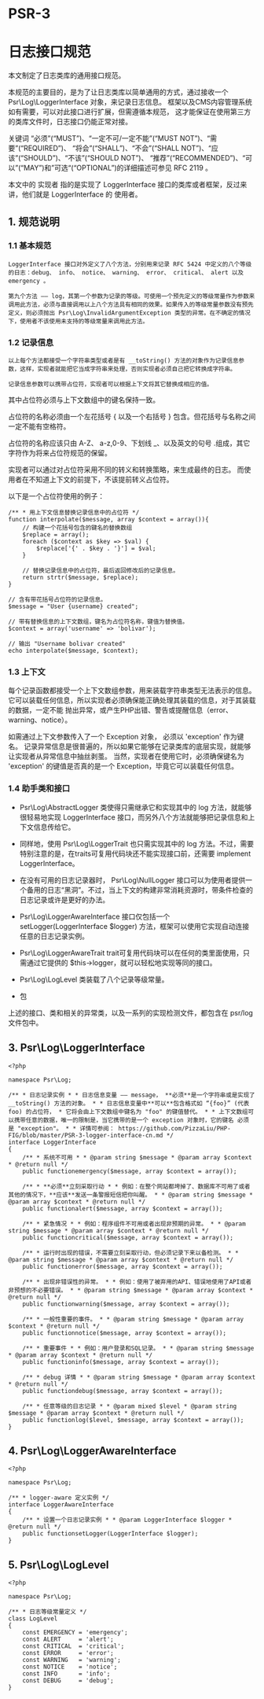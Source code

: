 # PSR-3

# 日志接口规范

本文制定了日志类库的通用接口规范。

本规范的主要目的，是为了让日志类库以简单通用的方式，通过接收一个 Psr\Log\LoggerInterface 对象，来记录日志信息。 框架以及CMS内容管理系统如有需要，可以对此接口进行扩展，但需遵循本规范， 这才能保证在使用第三方的类库文件时，日志接口仍能正常对接。

关键词 “必须”(“MUST”)、“一定不可/一定不能”(“MUST NOT”)、“需要”(“REQUIRED”)、 “将会”(“SHALL”)、“不会”(“SHALL NOT”)、“应该”(“SHOULD”)、“不该”(“SHOULD NOT”)、 “推荐”(“RECOMMENDED”)、“可以”(“MAY”)和”可选“(“OPTIONAL”)的详细描述可参见 RFC 2119 。

本文中的 实现者 指的是实现了 LoggerInterface 接口的类库或者框架，反过来讲，他们就是 LoggerInterface 的 使用者。

## 1\. 规范说明

### 1.1 基本规范

```
LoggerInterface 接口对外定义了八个方法，分别用来记录 RFC 5424 中定义的八个等级的日志：debug、 info、 notice、 warning、 error、 critical、 alert 以及 emergency 。

第九个方法 —— log，其第一个参数为记录的等级。可使用一个预先定义的等级常量作为参数来调用此方法，必须与直接调用以上八个方法具有相同的效果。如果传入的等级常量参数没有预先定义，则必须抛出 Psr\Log\InvalidArgumentException 类型的异常。在不确定的情况下，使用者不该使用未支持的等级常量来调用此方法。

```

### 1.2 记录信息

```
以上每个方法都接受一个字符串类型或者是有 __toString() 方法的对象作为记录信息参数，这样，实现者就能把它当成字符串来处理，否则实现者必须自己把它转换成字符串。

记录信息参数可以携带占位符，实现者可以根据上下文将其它替换成相应的值。

```

其中占位符必须与上下文数组中的键名保持一致。

占位符的名称必须由一个左花括号 { 以及一个右括号 } 包含。但花括号与名称之间一定不能有空格符。

占位符的名称应该只由 A-Z、 a-z,0-9、下划线 _、以及英文的句号 .组成，其它字符作为将来占位符规范的保留。

实现者可以通过对占位符采用不同的转义和转换策略，来生成最终的日志。 而使用者在不知道上下文的前提下，不该提前转义占位符。

以下是一个占位符使用的例子：

```
/** * 用上下文信息替换记录信息中的占位符 */
function interpolate($message, array $context = array()){
    // 构建一个花括号包含的键名的替换数组
    $replace = array();
    foreach ($context as $key => $val) {
        $replace['{' . $key . '}'] = $val;
    }

    // 替换记录信息中的占位符，最后返回修改后的记录信息。
    return strtr($message, $replace);
}

// 含有带花括号占位符的记录信息。
$message = "User {username} created";

// 带有替换信息的上下文数组，键名为占位符名称，键值为替换值。
$context = array('username' => 'bolivar');

// 输出 "Username bolivar created"
echo interpolate($message, $context);

```

### 1.3 上下文

每个记录函数都接受一个上下文数组参数，用来装载字符串类型无法表示的信息。它可以装载任何信息，所以实现者必须确保能正确处理其装载的信息，对于其装载的数据，一定不能 抛出异常，或产生PHP出错、警告或提醒信息（error、warning、notice）。

如需通过上下文参数传入了一个 Exception 对象， 必须以 'exception' 作为键名。 记录异常信息是很普遍的，所以如果它能够在记录类库的底层实现，就能够让实现者从异常信息中抽丝剥茧。 当然，实现者在使用它时，必须确保键名为 'exception' 的键值是否真的是一个 Exception，毕竟它可以装载任何信息。

### 1.4 助手类和接口

*   Psr\Log\AbstractLogger 类使得只需继承它和实现其中的 log 方法，就能够很轻易地实现 LoggerInterface 接口，而另外八个方法就能够把记录信息和上下文信息传给它。

*   同样地，使用 Psr\Log\LoggerTrait 也只需实现其中的 log 方法。不过，需要特别注意的是，在traits可复用代码块还不能实现接口前，还需要 implement LoggerInterface。

*   在没有可用的日志记录器时， Psr\Log\NullLogger 接口可以为使用者提供一个备用的日志“黑洞”。不过，当上下文的构建非常消耗资源时，带条件检查的日志记录或许是更好的办法。

*   Psr\Log\LoggerAwareInterface 接口仅包括一个 setLogger(LoggerInterface $logger) 方法，框架可以使用它实现自动连接任意的日志记录实例。

*   Psr\Log\LoggerAwareTrait trait可复用代码块可以在任何的类里面使用，只需通过它提供的 $this->logger，就可以轻松地实现等同的接口。

*   Psr\Log\LogLevel 类装载了八个记录等级常量。

*   包

上述的接口、类和相关的异常类，以及一系列的实现检测文件，都包含在 psr/log 文件包中。

## 3\. Psr\Log\LoggerInterface

```
<?php

namespace Psr\Log;

/** * 日志记录实例 * * 日志信息变量 —— message， **必须**是一个字符串或是实现了 __toString() 方法的对象。 * * 日志信息变量中**可以**包含格式如 “{foo}” (代表foo) 的占位符， * 它将会由上下文数组中键名为 "foo" 的键值替代。 * * 上下文数组可以携带任意的数据，唯一的限制是，当它携带的是一个 exception 对象时，它的键名 必须 是 "exception"。 * * 详情可参阅： https://github.com/PizzaLiu/PHP-FIG/blob/master/PSR-3-logger-interface-cn.md */
interface LoggerInterface
{
    /** * 系统不可用 * * @param string $message * @param array $context * @return null */
    public functionemergency($message, array $context = array());

    /** * **必须**立刻采取行动 * * 例如：在整个网站都垮掉了、数据库不可用了或者其他的情况下，**应该**发送一条警报短信把你叫醒。 * * @param string $message * @param array $context * @return null */
    public functionalert($message, array $context = array());

    /** * 紧急情况 * * 例如：程序组件不可用或者出现非预期的异常。 * * @param string $message * @param array $context * @return null */
    public functioncritical($message, array $context = array());

    /** * 运行时出现的错误，不需要立刻采取行动，但必须记录下来以备检测。 * * @param string $message * @param array $context * @return null */
    public functionerror($message, array $context = array());

    /** * 出现非错误性的异常。 * * 例如：使用了被弃用的API、错误地使用了API或者非预想的不必要错误。 * * @param string $message * @param array $context * @return null */
    public functionwarning($message, array $context = array());

    /** * 一般性重要的事件。 * * @param string $message * @param array $context * @return null */
    public functionnotice($message, array $context = array());

    /** * 重要事件 * * 例如：用户登录和SQL记录。 * * @param string $message * @param array $context * @return null */
    public functioninfo($message, array $context = array());

    /** * debug 详情 * * @param string $message * @param array $context * @return null */
    public functiondebug($message, array $context = array());

    /** * 任意等级的日志记录 * * @param mixed $level * @param string $message * @param array $context * @return null */
    public functionlog($level, $message, array $context = array());
}

```

## 4\. Psr\Log\LoggerAwareInterface

```
<?php

namespace Psr\Log;

/** * logger-aware 定义实例 */
interface LoggerAwareInterface
{
    /** * 设置一个日志记录实例 * * @param LoggerInterface $logger * @return null */
    public functionsetLogger(LoggerInterface $logger);
}

```

## 5\. Psr\Log\LogLevel

```
<?php

namespace Psr\Log;

/** * 日志等级常量定义 */
class LogLevel
{
    const EMERGENCY = 'emergency';
    const ALERT     = 'alert';
    const CRITICAL  = 'critical';
    const ERROR     = 'error';
    const WARNING   = 'warning';
    const NOTICE    = 'notice';
    const INFO      = 'info';
    const DEBUG     = 'debug';
}
```